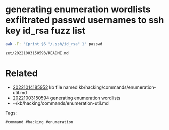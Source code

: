 # generating enumeration wordlists exfiltrated passwd usernames to ssh key id_rsa fuzz list
```bash
awk -F: '{print $6 "/.ssh/id_rsa" }' passwd
```

` zet/20221003150593/README.md `

# Related

- [20221014185952](/zet/20221014185952/README.md) kb file named kb/hacking/commands/enumeration-util.md
- [20221003150594](/zet/20221003150594/README.md) generating enumeration wordlists
- ~/kb/hacking/commands/enumeration-util.md

Tags:

    #command #hacking #enumeration 
